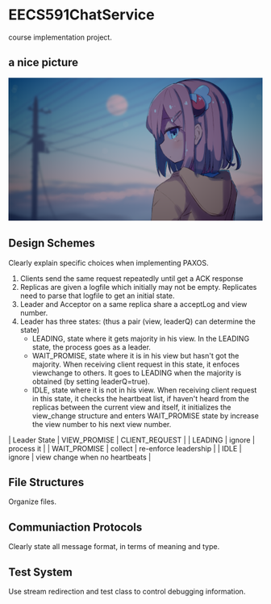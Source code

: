 # EECS591ChatService
course implementation project.

## a nice picture
![momo](momo_16_9.png)

## Design Schemes
Clearly explain specific choices when implementing PAXOS.
1. Clients send the same request repeatedly until get a ACK response
2. Replicas are given a logfile which initially may not be empty. Replicates need to parse that logfile to get an initial state.
3. Leader and Acceptor on a same replica share a acceptLog and view number. 
4. Leader has three states: (thus a pair (view, leaderQ) can determine the state)
    - LEADING, state where it gets majority in his view. In the LEADING state, the process goes as a leader. 
    - WAIT_PROMISE, state where it is in his view but hasn't got the majority. When receiving client request in this state, it enfoces viewchange to others. It goes to LEADING when the majority is obtained (by setting leaderQ=true). 
    - IDLE, state where it is not in his view. When receiving client request in this state, it checks the heartbeat list, if haven't heard from the replicas between the current view and itself, it initializes the view_change structure and enters WAIT_PROMISE state by increase the view number to his next view number.

| Leader State | VIEW_PROMISE | CLIENT_REQUEST | 
| LEADING | ignore | process it | 
| WAIT_PROMISE | collect | re-enforce leadership |
| IDLE | ignore | view change when no heartbeats |

## File Structures
Organize files.

## Communiaction Protocols
Clearly state all message format, in terms of meaning and type.

## Test System
Use stream redirection and test class to control debugging information.